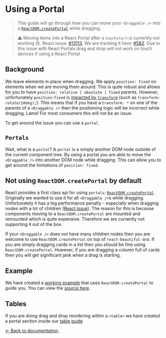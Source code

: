 # Using a Portal

> This guide will go through how you can move your `<Draggable />` into a [`ReactDOM.createPortal`](https://reactjs.org/docs/portals.html) while dragging.

> ⚠️ Moving items into a React Portal after a `touchstart` is currently not working 😞. React issue: [#13113](https://github.com/facebook/react/issues/13113). We are tracking it here: [#582](https://github.com/atlassian/react-beautiful-dnd/issues/582). Due to this issue with React Portals drag and drop will not work on touch devices if using a React Portal

## Background

We leave elements in place when dragging. We apply `position: fixed` on elements when we are moving them around. This is quite robust and allows for you to have `position: relative | absolute | fixed` parents. However, unfortunately `position:fixed` is [impacted by `transform`](http://meyerweb.com/eric/thoughts/2011/09/12/un-fixing-fixed-elements-with-css-transforms/) (such as `transform: rotate(10deg);`). This means that if you have a `transform: *` on one of the parents of a `<Draggable />` then the positioning logic will be incorrect while dragging. Lame! For most consumers this will not be an issue.

To get around the issue you can use a `portal`.

## `Portals`

Wait, what is a `portal`? A `portal` is a simply another DOM node outside of the current component tree. By using a portal you are able to move the `<Draggable />` into another DOM node while dragging. This can allow you to get around the limitations of `position: fixed`.

## Not using `ReactDOM.createPortal` by default

React provides a first class api for using `portals`: [`ReactDOM.createPortal`](https://reactjs.org/docs/portals.html). Originally we wanted to use it for all `<Draggable />`s while dragging. Unfortunately it has a big performance penalty - especially when dragging nodes with a lot of children ([React issue](https://github.com/facebook/react/issues/12247)). The reason for this is because components moving to a `ReactDOM.createPortal` are mounted and remounted which is quite expensive. Therefore we are currently not supporting it out of the box.

If your `<Draggable />` does not have many children nodes then you are welcome to use `ReactDOM.createPortal` on top of `react-beautiful-dnd`. If you are simply dragging cards in a list then you _should_ be fine using `ReactDOM.createPortal`. However, if you are dragging a column full of cards then you will get significant jank when a drag is starting.

## Example

<!-- TODO: embed example here on new website -->

We have created a [working example](https://react-beautiful-dnd.netlify.com/?selectedKind=Portals&selectedStory=Using%20your%20own%20portal&full=0&addons=1&stories=1&panelRight=0&addonPanel=storybook%2Factions%2Factions-panel) that uses `ReactDOM.createPortal` to guide you. You can view the [source here](https://github.com/atlassian/react-beautiful-dnd/blob/master/stories/11-portal.stories.js).

## Tables

If you are doing drag and drop reordering within a `<table>` we have created a portal section inside our [table guide](/docs/patterns/tables.md)

[← Back to documentation](/README.md#documentation-).
